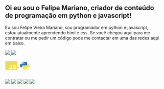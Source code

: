 ## Oi eu sou o Felipe Mariano, criador de conteúdo de programação em python e javascript!

Eu sou Felipe Vieira Mariano, sou programador em python e javascript, estou atualmente aprendendo html e css. Se você chegou aqui para me contratar ou me pedir um código pode me contactar em uma das redes aqui em baixo.

<div>
<a href="https://beacons.ai/Felipe-Codes">
  <img height="180em" src="https://github-readme-stats.vercel.app/api?username=Felipe-Codes&show_icons=true&theme=dracula&inclued_all_commits=true&count_private=true"/>
  <img height="180em" src="https://github-readme-stats.vercel.app/api/top-langs/?username=Felipe-Codes&layout=compact&langs_count=16&theme=dracula"/>
</div>
  
<div style="display: inline_block"><br>
  <img align="center" alt="Rafa-Js" height="30" width="40" src="https://raw.githubusercontent.com/devicons/devicon/master/icons/javascript/javascript-plain.svg">
  <img align="center" alt="Rafa-Python" height="30" width="40" src="https://raw.githubusercontent.com/devicons/devicon/master/icons/python/python-original.svg">
</div>
  
  ##
 
<div> 
  <a href="https://www.youtube.com/channel/UCKUmAv5BkJpMHPIoMRkl46w" target="_blank"><img src="https://img.shields.io/badge/YouTube-FF0000?style=for-the-badge&logo=youtube&logoColor=white" target="_blank"></a>
  <a href="https://instagram.com/rafaballerini" target="_blank"><img src="https://img.shields.io/badge/-Instagram-%23E4405F?style=for-the-badge&logo=instagram&logoColor=white" target="_blank"></a>
 	<a href="https://www.twitch.tv/rafaballerinii" target="_blank"><img src="https://img.shields.io/badge/Twitch-9146FF?style=for-the-badge&logo=twitch&logoColor=white" target="_blank"></a>
 <a href="https://discord.gg/qPc5fMNNpn" target="_blank"><img src="https://img.shields.io/badge/Discord-7289DA?style=for-the-badge&logo=discord&logoColor=white" target="_blank"></a> 
  <a href = "mailto:FelpsVM@hotmail.com"><img src="https://img.shields.io/badge/-Gmail-%23333?style=for-the-badge&logo=gmail&logoColor=white" target="_blank"></a>
  
</div>
